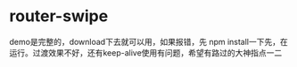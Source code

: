 # router-swipe
demo是完整的，download下去就可以用，如果报错，先 npm install一下先，在运行。过渡效果不好，还有keep-alive使用有问题，希望有路过的大神指点一二
